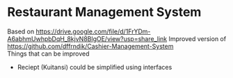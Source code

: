 # Restaurant Management System
Based on https://drive.google.com/file/d/1FrYDm-A6abhmUwhpbDqH_8kjvN8BlgOE/view?usp=share_link
Improved version of https://github.com/dffrndik/Cashier-Management-System  
Things that can be improved
* Reciept (Kuitansi) could be simplified using interfaces
